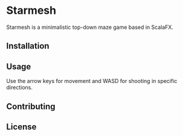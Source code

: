# Starmesh

Starmesh is a minimalistic top-down maze game based in ScalaFX.

## Installation

<!--- Use the package manager [pip](https://pip.pypa.io/en/stable/) to install foobar. 

```bash
pip install foobar
```

-->
## Usage

Use the arrow keys for movement and WASD for shooting in specific directions.

## Contributing
<!---Pull requests are welcome. For major changes, please open an issue first to discuss what you would like to change.

Please make sure to update tests as appropriate.-->

## License
<!---[MIT](https://choosealicense.com/licenses/mit/)-->
